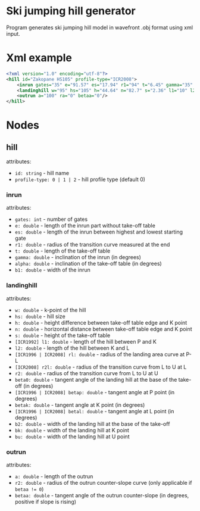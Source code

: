 # Ski jumping hill generator

Program generates ski jumping hill model in wavefront .obj format using xml input.



# Xml example

```xml
<?xml version="1.0" encoding="utf-8"?>
<hill id="Zakopane HS105" profile-type="ICR2008">
    <inrun gates="35" e="91.57" es="17.94" r1="94" t="6.45" gamma="35" alpha="10.5" b1="2.8"/>
    <landinghill w="95" hs="105" h="44.64" n="82.7" s="2.36" l1="10" l2="10" rl="210" r2l="120" r2="90" beta0="5.83333349" betap="35" betak="32.5" betal="29.75" b2="7.0" bk="19.0" bu="21.0"/>
    <outrun a="100" ra="0" betaa="0"/>
</hill>
```

# Nodes
## hill
attributes:
- `id: string` - hill name
- `profile-type: 0 | 1 | 2` - hill profile type (default 0)

### inrun
attributes:
- `gates: int` - number of gates
- `e: double` - length of the inrun part without take-off table
- `es: double` - length of the inrun between highest and lowest starting gate
- `r1: double` - radius of the transition curve measured at the end
- `t: double` - length of the take-off table
- `gamma: double` - inclination of the inrun (in degrees)
- `alpha: double` - inclination of the take-off table (in degrees)
- `b1: double` - width of the inrun

### landinghill
attributes:
- `w: double` - k-point of the hill
- `hs: double` - hill size
- `h: double` - height difference between take-off table edge and K point
- `n: double` - horizontal distance between take-off table edge and K point
- `s: double` - height of the take-off table
- `[ICR1992] l1: double` - length of the hill between P and K
- `l2: double` - length of the hill between K and L
- `[ICR1996 | ICR2008] rl: double` - radius of the landing area curve at P-L
- `[ICR2008] r2l: double` - radius of the transition curve from L to U at L
- `r2: double` - radius of the transition curve from L to U at U
- `beta0: double` - tangent angle of the landing hill at the base of the take-off (in degrees)
- `[ICR1996 | ICR2008] betap: double` - tangent angle at P point (in degrees)
- `betak: double` - tangent angle at K point (in degrees)
- `[ICR1996 | ICR2008] betal: double` - tangent angle at L point (in degrees)
- `b2: double` - width of the landing hill at the base of the take-off
- `bk: double` - width of the landing hill at K point
- `bu: double` - width of the landing hill at U point
### outrun
attributes:
- `a: double` - length of the outrun
- `r2: double` - radius of the outrun counter-slope curve (only applicable if `betaa != 0`)
- `betaa: double` - tangent angle of the outrun counter-slope (in degrees, positive if slope is rising)
